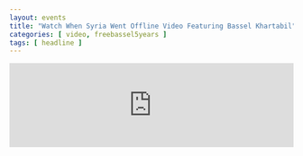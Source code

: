 ```yaml
---
layout: events
title: "Watch When Syria Went Offline Video Featuring Bassel Khartabil"
categories: [ video, freebassel5years ]
tags: [ headline ]
---
```


<iframe width="100%" src="https://www.youtube.com/embed/LA0n7hOs_js" frameborder="0" allowfullscreen></iframe>
